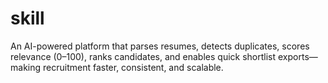 # skill
An AI-powered platform that parses resumes, detects duplicates, scores relevance (0–100), ranks candidates, and enables quick shortlist exports—making recruitment faster, consistent, and scalable.
